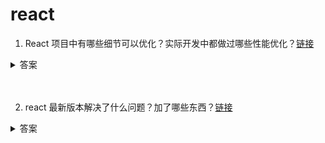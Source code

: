 # react

1. React 项目中有哪些细节可以优化？实际开发中都做过哪些性能优化？[链接](https://github.com/lgwebdream/FE-Interview/issues/12)

<details>
<summary>答案</summary>

对于正常的项目优化，一般都涉及到几个方面，开发过程中、上线之后的首屏、运行过程的状态 <br>

* 来聊聊上线之后的首屏及运行状态：

* 首屏优化一般涉及到几个指标FP、FCP、FMP；要有一个良好的体验是尽可能的把FCP提前，需要做一些工程化的处理，去优化资源的加载方式及分包策略，资源的减少是最有效的加快首屏打开的方式；

* 对于CSR的应用，FCP的过程一般是首先加载js与css资源，js在本地执行完成，然后加载数据回来，做内容初始化渲染，这中间就有几次的网络反复请求的过程；所以CSR可以考虑使用骨架屏及预渲染（部分结构预渲染）、suspence与lazy做懒加载动态组件的方式。

* 当然还有另外一种方式就是SSR的方式，SSR对于首屏的优化有一定的优势，但是这种瓶颈一般在Node服务端的处理，建议使用stream流的方式来处理，对于体验与node端的内存管理等，都有优势；

* 不管对于CSR或者SSR，都建议配合使用Service worker，来控制资源的调配及骨架屏秒开的体验

* react项目上线之后，首先需要保障的是可用性，所以可以通过React.Profiler分析组件的渲染次数及耗时的一些任务，但是Profile记录的是commit阶段的数据，所以对于react的调和阶段就需要结合performance API一起分析；

* 由于React是父级props改变之后，所有与props不相关子组件在没有添加条件控制的情况之下，也会触发render渲染，这是没有必要的，可以结合React的PureComponent以及React.memo等做浅比较处理，这中间有涉及到不可变数据的处理，当然也可以结合使用ShouldComponentUpdate做深比较处理；

* 所有的运行状态优化，都是减少不必要的render，React.useMemo与React.useCallback也是可以做很多优化的地方；

* 在很多应用中，都会涉及到使用redux以及使用context，这两个都可能造成许多不必要的render，所以在使用的时候，也需要谨慎的处理一些数据；

* 最后就是保证整个应用的可用性，为组件创建错误边界，可以使用componentDidCatch来处理；


* 实际项目中开发过程中还有很多其他的优化点：

1. 保证数据的不可变性
2. 使用唯一的键值迭代
3. 使用web worker做密集型的任务处理
4. 不在render中处理数据
5. 不必要的标签，使用React.Fragments

</details>
<br><br>

2. react 最新版本解决了什么问题？加了哪些东西？[链接](https://github.com/lgwebdream/FE-Interview/issues/13)

<details>
<summary>答案</summary>

1. React 16.x的三大新特性 Time Slicing, Suspense，hooks

* Time Slicing（解决CPU速度问题）使得在执行任务的期间可以随时暂停，跑去干别的事情，这个特性使得react能在性能极其差的机器跑时，仍然保持有良好的性能
* Suspense （解决网络IO问题）和lazy配合，实现异步加载组件。 能暂停当前组件的渲染, 当完成某件事以后再继续渲染，解决从react出生到现在都存在的「异步副作用」的问题，而且解决得非常的优雅，使用的是「异步但是同步的写法」，我个人认为，这是最好的解决异步问题的方式
*  此外，还提供了一个内置函数 componentDidCatch，当有错误发生时, 我们可以友好地展示 fallback 组件；可以捕捉到它的子元素（包括嵌套子元素）抛出的异常；可以复用错误组件。

2. React16.8

* 加入hooks，让React函数式组件更加灵活

hooks之前，React存在很多问题

在组件间复用状态逻辑很难<br>
复杂组件变得难以理解，高阶组件和函数组件的嵌套过深。<br>
class组件的this指向问题<br>
难以记忆的生命周期<br>

* hooks很好的解决了上述问题，hooks提供了很多方法

useState 返回有状态值，以及更新这个状态值的函数<br>
useEffect 接受包含命令式，可能有副作用代码的函数。<br>
useContext 接受上下文对象（从React.createContext返回的值）并返回当前上下文值，<br>
useReducer useState的替代方案。接受类型为(state，action) => newState的reducer，并返回与dispatch方法配对的当前状态。<br>
useCallback 返回一个回忆的memoized版本，该版本仅在其中一个输入发生更改时才会更改。纯函数的输入输出确定性<br>
useMemo 纯的一个记忆函数<br>
useRef 返回一个可变的ref对象，其.current属性被初始化为传递的参数，返回的 ref 对象在组件的整个生命周期内保持不变。<br>
useImperativeMethods 自定义使用ref时公开给父组件的实例值<br>
useMutationEffect 更新兄弟组件之前，它在React执行其DOM改变的同一阶段同步触发<br>
useLayoutEffect DOM改变后同步触发。使用它来从DOM读取布局并同步重新渲染<br>

3. React16.9

* 重命名 Unsafe 的生命周期方法。新的 UNSAFE_ 前缀将有助于在代码 review 和 debug 期间，使这些有问题的字样更突出
* 废弃 javascript: 形式的 URL。以 javascript: 开头的 URL 非常容易遭受攻击，造成安全漏洞。
* 废弃 “Factory” 组件。 工厂组件会导致 React 变大且变慢。
* act() 也支持异步函数，并且你可以在调用它时使用 await。
* 使用 `<React.Profiler>` 进行性能评估。 在较大的应用中追踪性能回归可能会很方便

4. React16.13.0

* 支持在渲染期间调用setState，但仅适用于同一组件
* 可检测冲突的样式规则并记录警告
* 废弃unstable_createPortal，使用createPortal
* 将组件堆栈添加到其开发警告中，使开发人员能够隔离bug并调试其程序，这可以清楚地说明问题所在，并更快地定位和修复错误。

</details>
<br><br>